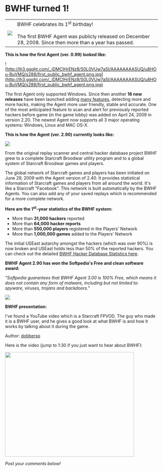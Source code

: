 # BWHF turned 1! #

<table><tr><td><img src='http://lh4.ggpht.com/_jDMClHrENz8/S0LwRiw78aI/AAAAAAAASUM/z8SQZ0dmRZw/s800/birthday_cake.jpg' /></td>
<td>BWHF celebrates its 1<sup>st</sup> birthday!<br>
<br>
The first BWHF Agent was publicly released on December 28, 2008. Since then more than a year has passed.</td></tr>
</table>

**This is how the first Agent (ver. 0.99) looked like:**

![http://lh3.ggpht.com/_jDMClHrENz8/S0L0VUw7aSI/AAAAAAAASUQ/u8HOu-BuVMQ/s288/first_public_bwhf_agent.png.jpg](http://lh3.ggpht.com/_jDMClHrENz8/S0L0VUw7aSI/AAAAAAAASUQ/u8HOu-BuVMQ/s288/first_public_bwhf_agent.png.jpg)

The first Agent only supported Windows. Since then another **16 new releases** have been launched adding [many features](Features.md), detecting more and more hacks, making the Agent more user friendly, stable and accurate. One of the most anticipated feature to scan and alert for previously reported hackers before game (in the game lobby) was added on April 24, 2009 in version 2.20. The newest Agent now supports all 3 major operating systems: Windows, Linux and MAC OS-X.

**This is how the Agent (ver. 2.90) currently looks like:**

[![](http://lh4.ggpht.com/_jDMClHrENz8/SxNzVHNMAqI/AAAAAAAASEE/c62x-h0zICg/s400/bwhf_agent_2.90.png.jpg)](http://code.google.com/p/bwhf/wiki/Screenshots)

From the original replay scanner and central hacker database project BWHF grew to a complete Starcraft Broodwar utility program and to a global system of Starcraft Broodwar games and players.

The global network of Starcraft games and players has been initiated on June 29, 2009 with the Agent version of 2.40. It provides statistical information of Starcraft games and players from all around the world. It's like a Starcraft "Facebook". This network is built automatically by the BWHF Agents. You can also add any of your saved replays which is recommended for a more complete network.

**Here are the 1<sup>st</sup>-year statistics of the BWHF system:**
  * More than **31,000 hackers** reported
  * More than **64,000 hacker reports**
  * More than **550,000 players** registered in the Players' Network
  * More than **1,000,000 games** added to the Players' Network

The initial USEast autarchy amongst the hackers (which was over 90%) is now broken and USEast holds less than 50% of the reported hackers.
You can check out the detailed [BWHF Hacker Database Statistics here](http://bwhf.net/hackerdb/hackers?op=sta).

**BWHF Agent 2.90 has won the Softpedia's Free and clean software award:**

_"Softpedia guarantees that BWHF Agent 3.00 is 100% Free, which means it does not contain any form of malware, including but not limited to: spyware, viruses, trojans and backdoors."_

[![](http://mac.softpedia.com/base_img/softpedia_free_award_f.gif)](http://mac.softpedia.com/progClean/BWHF-Agent-Clean-69288.html)

**BWHF presentation:**

I've found a YouTube video which is a Starcraft FPVOD. The guy who made it is a BWHF user, and he gives a good look at what BWHF is and how it works by talking about it during the game.

Author: [dobbersp](http://www.youtube.com/user/dobbersp)

Here is the video (jump to 1:30 if you just want to hear about BWHF):

<a href='http://www.youtube.com/watch?feature=player_embedded&v=xzpK5dcWxvM' target='_blank'><img src='http://img.youtube.com/vi/xzpK5dcWxvM/0.jpg' width='425' height=344 /></a>


_Post your comments below!_
